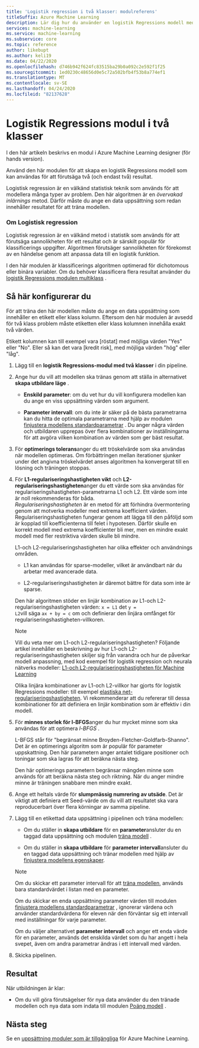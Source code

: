 ```yaml
---
title: 'Logistik regression i två klasser: modulreferens'
titleSuffix: Azure Machine Learning
description: Lär dig hur du använder en logistik Regressions modell med två klasser i Azure Machine Learning för att skapa en logistik Regressions modell som kan användas för att förutsäga två (och bara två) resultat.
services: machine-learning
ms.service: machine-learning
ms.subservice: core
ms.topic: reference
author: likebupt
ms.author: keli19
ms.date: 04/22/2020
ms.openlocfilehash: d746b942f624fc83515ba29b0a092c2e592f1f25
ms.sourcegitcommit: 1ed0230c48656d0e5c72a502bfb4f53b8a774ef1
ms.translationtype: MT
ms.contentlocale: sv-SE
ms.lasthandoff: 04/24/2020
ms.locfileid: "82137628"
---
```

# <a name="two-class-logistic-regression-module"></a>Logistik Regressions modul i två klasser

I den här artikeln beskrivs en modul i Azure Machine Learning designer (för hands version).

Använd den här modulen för att skapa en logistik Regressions modell som kan användas för att förutsäga två (och endast två) resultat. 

Logistisk regression är en välkänd statistisk teknik som används för att modellera många typer av problem. Den här algoritmen är en *övervakad inlärnings* metod.  Därför måste du ange en data uppsättning som redan innehåller resultatet för att träna modellen.  

### <a name="about-logistic-regression"></a>Om Logistisk regression  

Logistisk regression är en välkänd metod i statistik som används för att förutsäga sannolikheten för ett resultat och är särskilt populär för klassificerings uppgifter. Algoritmen förutsäger sannolikheten för förekomst av en händelse genom att anpassa data till en logistik funktion.
  
I den här modulen är klassificerings algoritmen optimerad för dichotomous eller binära variabler. Om du behöver klassificera flera resultat använder du [logistik Regressions modulen multiklass](./multiclass-logistic-regression.md) .

##  <a name="how-to-configure"></a>Så här konfigurerar du  

För att träna den här modellen måste du ange en data uppsättning som innehåller en etikett eller klass kolumn. Eftersom den här modulen är avsedd för två klass problem måste etiketten eller klass kolumnen innehålla exakt två värden. 

Etikett kolumnen kan till exempel vara [röstat] med möjliga värden "Yes" eller "No". Eller så kan det vara [kredit risk], med möjliga värden "hög" eller "låg". 
  
1.  Lägg till en **logistik Regressions-modul med två klasser** i din pipeline.  
  
2.  Ange hur du vill att modellen ska tränas genom att ställa in alternativet **skapa utbildare läge** .  
  
    -   **Enskild parameter**: om du vet hur du vill konfigurera modellen kan du ange en viss uppsättning värden som argument.  

    -   **Parameter intervall**: om du inte är säker på de bästa parametrarna kan du hitta de optimala parametrarna med hjälp av modulen [finjustera modellens standardparametrar](tune-model-hyperparameters.md) . Du anger några värden och utbildaren upprepas över flera kombinationer av inställningarna för att avgöra vilken kombination av värden som ger bäst resultat.
  
3.  För **optimerings tolerans**anger du ett tröskelvärde som ska användas när modellen optimeras. Om förbättringen mellan iterationer sjunker under det angivna tröskelvärdet anses algoritmen ha konvergerat till en lösning och träningen stoppas.  
  
4.  För **L1-regulariseringshastigheten vikt** och **L2-regulariseringshastigheten**anger du ett värde som ska användas för regulariseringshastigheten-parametrarna L1 och L2. Ett värde som inte är noll rekommenderas för båda.  
     *Regulariseringshastigheten* är en metod för att förhindra övermontering genom att motverka modeller med extrema koefficient värden. Regulariseringshastigheten fungerar genom att lägga till den påföljd som är kopplad till koefficienterna till felet i hypotesen. Därför skulle en korrekt modell med extrema koefficienter bli mer, men en mindre exakt modell med fler restriktiva värden skulle bli mindre.  
  
     L1-och L2-regulariseringshastigheten har olika effekter och användnings områden.  
  
    -   L1 kan användas för sparse-modeller, vilket är användbart när du arbetar med avancerade data.  
  
    -   L2-regulariseringshastigheten är däremot bättre för data som inte är sparse.  
  
     Den här algoritmen stöder en linjär kombination av L1-och L2-regulariseringshastigheten värden: <code>x = L1</code> det <code>y = L2</code>vill säga <code>ax + by = c</code> om och definierar den linjära omfånget för regulariseringshastigheten-villkoren.  
  
    > [!NOTE]
    >  Vill du veta mer om L1-och L2-regulariseringshastigheten? Följande artikel innehåller en beskrivning av hur L1-och L2-regulariseringshastigheten skiljer sig från varandra och hur de påverkar modell anpassning, med kod exempel för logistik regression och neurala nätverks modeller: [L1-och L2-regulariseringshastigheten för Machine Learning](https://msdn.microsoft.com/magazine/dn904675.aspx)  
    >
    > Olika linjära kombinationer av L1-och L2-villkor har gjorts för logistik Regressions modeller: till exempel [elastiska net-regulariseringshastigheten](https://wikipedia.org/wiki/Elastic_net_regularization). Vi rekommenderar att du refererar till dessa kombinationer för att definiera en linjär kombination som är effektiv i din modell.
      
5.  För **minnes storlek för l-BFGS**anger du hur mycket minne som ska användas för att optimera *l-BFGS* .  
  
     L-BFGS står för "begränsat minne Broyden-Fletcher-Goldfarb-Shanno". Det är en optimerings algoritm som är populär för parameter uppskattning. Den här parametern anger antalet tidigare positioner och toningar som ska lagras för att beräkna nästa steg.  
  
     Den här optimerings parametern begränsar mängden minne som används för att beräkna nästa steg och riktning. När du anger mindre minne är träningen snabbare men mindre exakt.  
  
6.  Ange ett heltals värde för **slumpmässig numrering av utsäde**. Det är viktigt att definiera ett Seed-värde om du vill att resultatet ska vara reproducerbart över flera körningar av samma pipeline.  
  
  
8. Lägg till en etikettad data uppsättning i pipelinen och träna modellen:

    + Om du ställer in **skapa utbildare** för en **parameter**ansluter du en taggad data uppsättning och modulen [träna modell](train-model.md) .  
  
    + Om du ställer in **skapa utbildare** för **parameter intervall**ansluter du en taggad data uppsättning och tränar modellen med hjälp av [finjustera modellens egenskaper](tune-model-hyperparameters.md).  
  
    > [!NOTE]
    > 
    > Om du skickar ett parameter intervall för att [träna modellen](train-model.md), används bara standardvärdet i listan med en parameter.  
    > 
    > Om du skickar en enda uppsättning parameter värden till modulen [finjustera modellens standardparametrar](tune-model-hyperparameters.md) , ignorerar värdena och använder standardvärdena för eleven när den förväntar sig ett intervall med inställningar för varje parameter.  
    > 
    > Om du väljer alternativet **parameter intervall** och anger ett enda värde för en parameter, används det enskilda värdet som du har angett i hela svepet, även om andra parametrar ändras i ett intervall med värden.  
  
9. Skicka pipelinen.  
  
## <a name="results"></a>Resultat

När utbildningen är klar:
 
  
+ Om du vill göra förutsägelser för nya data använder du den tränade modellen och nya data som indata till modulen [Poäng modell](./score-model.md) . 


## <a name="next-steps"></a>Nästa steg

Se en [uppsättning moduler som är tillgängliga](module-reference.md) för Azure Machine Learning. 